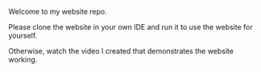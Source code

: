 Welcome to my website repo.

Please clone the website in your own IDE and run it to use the website for yourself.

Otherwise, watch the video I created that demonstrates the website working. 
